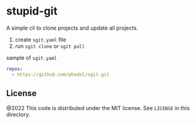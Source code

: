 # stupid-git

A simple cli to clone projects and update all projects.

1. create `sgit.yaml` file
2. run `sgit clone` or `sgit pull`

sample of `sgit.yaml`

```yaml
repos:
  - https://github.com/phodal/sgit.git
```

License
---

@2022 This code is distributed under the MIT license. See `LICENSE` in this directory.
